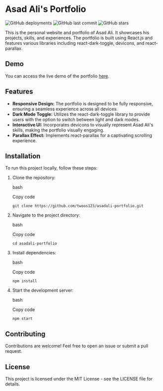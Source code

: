 # Asad Ali's Portfolio

![GitHub deployments](https://img.shields.io/github/deployments/twoos123/asadali-portfolio/github-pages?label=deployment&style=flat-square)
![GitHub last commit](https://img.shields.io/github/last-commit/twoos123/asadali-portfolio?style=flat-square)
![GitHub stars](https://img.shields.io/github/stars/twoos123/asadali-portfolio?style=flat-square)

This is the personal website and portfolio of Asad Ali. It showcases his projects, skills, and experiences. The portfolio is built using React.js and features various libraries including react-dark-toggle, devicons, and react-parallax.

## Demo

You can access the live demo of the portfolio [here](https://twoos123.github.io/asadali-portfolio/).

## Features

- **Responsive Design:** The portfolio is designed to be fully responsive, ensuring a seamless experience across all devices.
- **Dark Mode Toggle:** Utilizes the react-dark-toggle library to provide users with the option to switch between light and dark modes.
- **Interactive UI:** Incorporates devicons to visually represent Asad Ali's skills, making the portfolio visually engaging.
- **Parallax Effect:** Implements react-parallax for a captivating scrolling experience.

## Installation

To run this project locally, follow these steps:

1.  Clone the repository:

    bash

    Copy code

    `git clone https://github.com/twoos123/asadali-portfolio.git`

2.  Navigate to the project directory:

    bash

    Copy code

    `cd asadali-portfolio`

3.  Install dependencies:

    bash

    Copy code

    `npm install`

4.  Start the development server:

    bash

    Copy code

    `npm start`

Contributing
------------

Contributions are welcome! Feel free to open an issue or submit a pull request.

License
-------

This project is licensed under the MIT License - see the LICENSE file for details.
